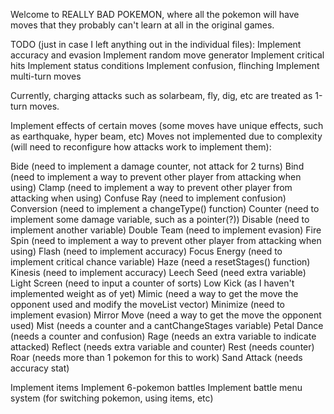 Welcome to REALLY BAD POKEMON, where all the pokemon will have
moves that they probably can't learn at all in the original games.

TODO (just in case I left anything out in the individual files):
Implement accuracy and evasion
Implement random move generator
Implement critical hits
Implement status conditions
Implement confusion, flinching
Implement multi-turn moves

Currently, charging attacks such as solarbeam, fly, dig, etc are treated
as 1-turn moves.

Implement effects of certain moves (some moves have unique effects, such as earthquake, hyper beam, etc)
Moves not implemented due to complexity (will need to reconfigure how attacks work to implement them):

Bide (need to implement a damage counter, not attack for 2 turns)
Bind (need to implement a way to prevent other player from attacking when using)
Clamp (need to implement a way to prevent other player from attacking when using)
Confuse Ray (need to implement confusion)
Conversion (need to implement a changeType() function)
Counter (need to implement some damage variable, such as a pointer(?))
Disable (need to implement another variable)
Double Team (need to implement evasion)
Fire Spin (need to implement a way to prevent other player from attacking when using)
Flash (need to implement accuracy)
Focus Energy (need to implement critical chance variable)
Haze (need a resetStages() function)
Kinesis (need to implement accuracy)
Leech Seed (need extra variable)
Light Screen (need to input a counter of sorts)
Low Kick (as I haven't implemented weight as of yet)
Mimic (need a way to get the move the opponent used and modify the moveList vector)
Minimize (need to implement evasion)
Mirror Move (need a way to get the move the opponent used)
Mist (needs a counter and a cantChangeStages variable)
Petal Dance (needs a counter and confusion)
Rage (needs an extra variable to indicate attacked)
Reflect (needs extra variable and counter)
Rest (needs counter)
Roar (needs more than 1 pokemon for this to work)
Sand Attack (needs accuracy stat)



Implement items
Implement 6-pokemon battles
Implement battle menu system (for switching pokemon, using items, etc)